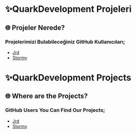 # ✨QuarkDevelopment Projeleri
## 🌐 Projeler Nerede?

### Projelerimizi Bulabileceğiniz GitHub Kullanıcıları;
- [Jrd](https://github.com/JrdDeveloper)
- [Stormy](https://github.com/Stormysx)

# ✨QuarkDevelopment Projects
## 🌐 Where are the Projects?

### GitHub Users You Can Find Our Projects;
- [Jrd](https://github.com/JrdDeveloper)
- [Stormy](https://github.com/Stormysx)
